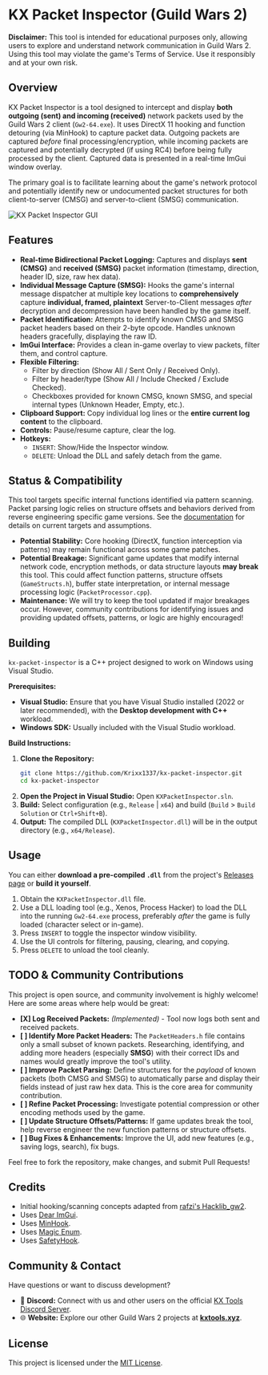 # KX Packet Inspector (Guild Wars 2)

**Disclaimer:** This tool is intended for educational purposes only, allowing users to explore and understand network communication in Guild Wars 2. Using this tool may violate the game's Terms of Service. Use it responsibly and at your own risk.

## Overview

KX Packet Inspector is a tool designed to intercept and display **both outgoing (sent) and incoming (received)** network packets used by the Guild Wars 2 client (`Gw2-64.exe`). It uses DirectX 11 hooking and function detouring (via MinHook) to capture packet data. Outgoing packets are captured *before* final processing/encryption, while incoming packets are captured and potentially decrypted (if using RC4) before being fully processed by the client. Captured data is presented in a real-time ImGui window overlay.

The primary goal is to facilitate learning about the game's network protocol and potentially identify new or undocumented packet structures for both client-to-server (CMSG) and server-to-client (SMSG) communication.

![KX Packet Inspector GUI](images/kx_inspector_gui_v1.2.png)

## Features

*   **Real-time Bidirectional Packet Logging:** Captures and displays **sent (CMSG)** and **received (SMSG)** packet information (timestamp, direction, header ID, size, raw hex data).
*   **Individual Message Capture (SMSG):** Hooks the game's internal message dispatcher at multiple key locations to **comprehensively** capture **individual, framed, plaintext** Server-to-Client messages *after* decryption and decompression have been handled by the game itself.
*   **Packet Identification:** Attempts to identify known CMSG and SMSG packet headers based on their 2-byte opcode. Handles unknown headers gracefully, displaying the raw ID.
*   **ImGui Interface:** Provides a clean in-game overlay to view packets, filter them, and control capture.
*   **Flexible Filtering:**
    *   Filter by direction (Show All / Sent Only / Received Only).
    *   Filter by header/type (Show All / Include Checked / Exclude Checked).
    *   Checkboxes provided for known CMSG, known SMSG, and special internal types (Unknown Header, Empty, etc.).
*   **Clipboard Support:** Copy individual log lines or the **entire current log content** to the clipboard.
*   **Controls:** Pause/resume capture, clear the log.
*   **Hotkeys:**
    *   `INSERT`: Show/Hide the Inspector window.
    *   `DELETE`: Unload the DLL and safely detach from the game.

## Status & Compatibility

This tool targets specific internal functions identified via pattern scanning. Packet parsing logic relies on structure offsets and behaviors derived from reverse engineering specific game versions. See the [documentation](docs/README.md) for details on current targets and assumptions.

*   **Potential Stability:** Core hooking (DirectX, function interception via patterns) may remain functional across some game patches.
*   **Potential Breakage:** Significant game updates that modify internal network code, encryption methods, or data structure layouts **may break** this tool. This could affect function patterns, structure offsets (`GameStructs.h`), buffer state interpretation, or internal message processing logic (`PacketProcessor.cpp`).
*   **Maintenance:** We will try to keep the tool updated if major breakages occur. However, community contributions for identifying issues and providing updated offsets, patterns, or logic are highly encouraged!

## Building

`kx-packet-inspector` is a C++ project designed to work on Windows using Visual Studio.

**Prerequisites:**

*   **Visual Studio:** Ensure that you have Visual Studio installed (2022 or later recommended), with the **Desktop development with C++** workload.
*   **Windows SDK:** Usually included with the Visual Studio workload.

**Build Instructions:**

1.  **Clone the Repository:**
    ```bash
    git clone https://github.com/Krixx1337/kx-packet-inspector.git
    cd kx-packet-inspector
    ```
2.  **Open the Project in Visual Studio:** Open `KXPacketInspector.sln`.
3.  **Build:** Select configuration (e.g., `Release` | `x64`) and build (`Build` > `Build Solution` or `Ctrl+Shift+B`).
4.  **Output:** The compiled DLL (`KXPacketInspector.dll`) will be in the output directory (e.g., `x64/Release`).

## Usage

You can either **download a pre-compiled `.dll`** from the project's [Releases page](https://github.com/Krixx1337/kx-packet-inspector/releases) or **build it yourself**.

1.  Obtain the `KXPacketInspector.dll` file.
2.  Use a DLL loading tool (e.g., Xenos, Process Hacker) to load the DLL into the running `Gw2-64.exe` process, preferably *after* the game is fully loaded (character select or in-game).
3.  Press `INSERT` to toggle the inspector window visibility.
4.  Use the UI controls for filtering, pausing, clearing, and copying.
5.  Press `DELETE` to unload the tool cleanly.

## TODO & Community Contributions

This project is open source, and community involvement is highly welcome! Here are some areas where help would be great:

*   **[X] Log Received Packets:** *(Implemented)* - Tool now logs both sent and received packets.
*   **[ ] Identify More Packet Headers:** The `PacketHeaders.h` file contains only a small subset of known packets. Researching, identifying, and adding more headers (especially **SMSG**) with their correct IDs and names would greatly improve the tool's utility.
*   **[ ] Improve Packet Parsing:** Define structures for the *payload* of known packets (both CMSG and SMSG) to automatically parse and display their fields instead of just raw hex data. This is the core area for community contribution.
*   **[ ] Refine Packet Processing:** Investigate potential compression or other encoding methods used by the game.
*   **[ ] Update Structure Offsets/Patterns:** If game updates break the tool, help reverse engineer the new function patterns or structure offsets.
*   **[ ] Bug Fixes & Enhancements:** Improve the UI, add new features (e.g., saving logs, search), fix bugs.

Feel free to fork the repository, make changes, and submit Pull Requests!

## Credits

*   Initial hooking/scanning concepts adapted from [rafzi's Hacklib_gw2](https://bitbucket.org/rafzi/hacklib_gw2/src/master/).
*   Uses [Dear ImGui](https://github.com/ocornut/imgui).
*   Uses [MinHook](https://github.com/TsudaKageyu/minhook).
*   Uses [Magic Enum](https://github.com/Neargye/magic_enum).
*   Uses [SafetyHook](https://github.com/cursey/safetyhook).

## Community & Contact

Have questions or want to discuss development?

*   💬 **Discord:** Connect with us and other users on the official [KX Tools Discord Server](https://discord.gg/z92rnB4kHm).
*   🌐 **Website:** Explore our other Guild Wars 2 projects at **[kxtools.xyz](https://kxtools.xyz)**.

## License

This project is licensed under the [MIT License](LICENSE).